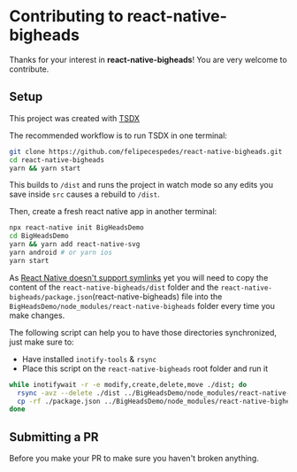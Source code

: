 # Contributing to react-native-bigheads

Thanks for your interest in **react-native-bigheads**! You are very welcome to contribute.

## Setup

This project was created with [TSDX](https://github.com/formik/tsdx)

The recommended workflow is to run TSDX in one terminal:

```bash
git clone https://github.com/felipecespedes/react-native-bigheads.git
cd react-native-bigheads
yarn && yarn start
```

This builds to `/dist` and runs the project in watch mode so any edits you save inside `src` causes a rebuild to `/dist`.

Then, create a fresh react native app in another terminal:

```bash
npx react-native init BigHeadsDemo
cd BigHeadsDemo
yarn && yarn add react-native-svg
yarn android # or yarn ios
yarn start
```

As [React Native doesn't support symlinks](https://github.com/facebook/metro/issues/1) yet you will need to copy the content of the `react-native-bigheads/dist` folder and the `react-native-bigheads/package.json`(react-native-bigheads) file into the `BigHeadsDemo/node_modules/react-native-bigheads` folder every time you make changes.

The following script can help you to have those directories synchronized, just make sure to:

- Have installed `inotify-tools` & `rsync`
- Place this script on the `react-native-bigheads` root folder and run it

```bash
while inotifywait -r -e modify,create,delete,move ./dist; do
  rsync -avz --delete ./dist ../BigHeadsDemo/node_modules/react-native-bigheads
  cp -rf ./package.json ../BigHeadsDemo/node_modules/react-native-bigheads/package.json
done
```

## Submitting a PR

Before you make your PR to make sure you haven't broken anything.
